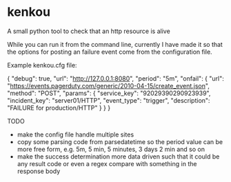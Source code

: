 kenkou
======

A small python tool to check that an http resource is alive

While you can run it from the command line, currently I have made
it so that the options for posting an failure event come from the
configuration file.

Example kenkou.cfg file:

{ "debug": true,
  "url":  "http://127.0.0.1:8080",
  "period":  "5m",
  "onfail": { "url": "https://events.pagerduty.com/generic/2010-04-15/create_event.json",
              "method": "POST",
              "params": { "service_key": "92029390290923939",
                          "incident_key": "server01/HTTP",
                          "event_type": "trigger",
                          "description": "FAILURE for production/HTTP"
                        }
            }
}

TODO
  * make the config file handle multiple sites
  * copy some parsing code from parsedatetime so the period value can be more free form, e.g.
    5m, 5 min, 5 minutes, 3 days 2 min and so on
  * make the success determination more data driven such that it could be any result code or
    even a regex compare with something in the response body